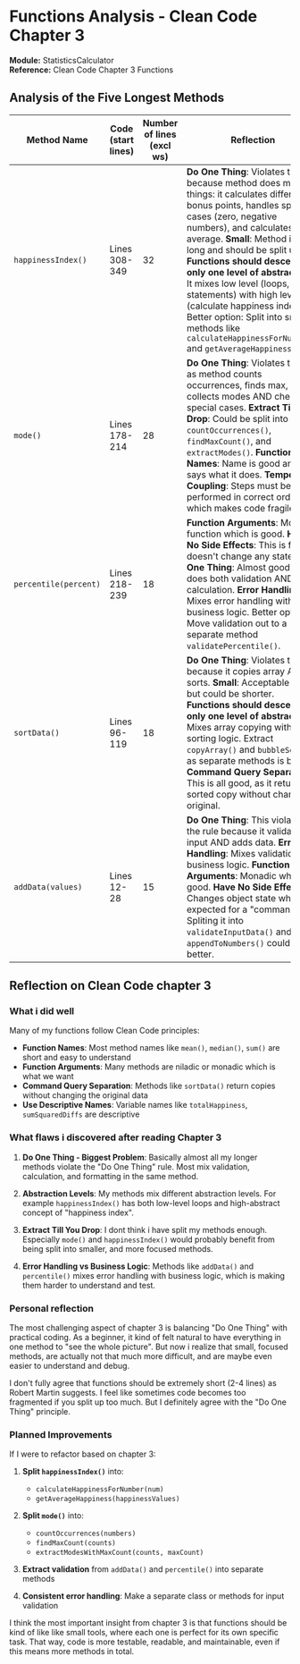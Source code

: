 # Functions Analysis - Clean Code Chapter 3

**Module:** StatisticsCalculator  
**Reference:** Clean Code Chapter 3 Functions  

## Analysis of the Five Longest Methods

| Method Name | Code (start lines) | Number of lines (excl ws) | Reflection |
|-------------|-------------------|---------------------------|------------|
| `happinessIndex()` | Lines 308-349 | 32 | **Do One Thing**: Violates the rule because method does multiple things: it calculates different bonus points, handles special cases (zero, negative numbers), and calculates average. **Small**: Method is too long and should be split up. **Functions should descend only one level of abstraction**: It mixes low level (loops, if-statements) with high level (calculate happiness index). Better option: Split into smaller methods like `calculateHappinessForNumber()` and `getAverageHappiness()`. |
| `mode()` | Lines 178-214 | 28 | **Do One Thing**: Violates the rule as method counts occurrences, finds max, collects modes AND checks special cases. **Extract Till You Drop**: Could be split into `countOccurrences()`, `findMaxCount()`, and `extractModes()`. **Function Names**: Name is good and says what it does. **Temporal Coupling**: Steps must be performed in correct order which makes code fragile. |
| `percentile(percent)` | Lines 218-239 | 18 | **Function Arguments**: Monadic function which is good. **Have No Side Effects**: This is fine, it doesn't change any state. **Do One Thing**: Almost good but does both validation AND calculation. **Error Handling**: Mixes error handling with business logic. Better option: Move validation out to a separate method `validatePercentile()`. |
| `sortData()` | Lines 96-119 | 18 | **Do One Thing**: Violates the rule because it copies array AND sorts. **Small**: Acceptable length but could be shorter. **Functions should descend only one level of abstraction**: Mixes array copying with sorting logic. Extract `copyArray()` and `bubbleSort()` as separate methods is better. **Command Query Separation**: This is all good, as it returns sorted copy without changing original. |
| `addData(values)` | Lines 12-28 | 15 | **Do One Thing**: This violates the rule because it validates input AND adds data. **Error Handling**: Mixes validation with business logic. **Function Arguments**: Monadic which is good. **Have No Side Effects**: Changes object state which is expected for a "command". Spliting it into `validateInputData()` and `appendToNumbers()` could be better. |

## Reflection on Clean Code chapter 3

### What i did well

Many of my functions follow Clean Code principles:

- **Function Names**: Most method names like `mean()`, `median()`, `sum()` are short and easy to understand
- **Function Arguments**: Many methods are niladic or monadic which is what we want
- **Command Query Separation**: Methods like `sortData()` return copies without changing the original data
- **Use Descriptive Names**: Variable names like `totalHappiness`, `sumSquaredDiffs` are descriptive

### What flaws i discovered after reading Chapter 3

1. **Do One Thing - Biggest Problem**: Basically almost all my longer methods violate the "Do One Thing" rule. Most mix validation, calculation, and formatting in the same method.

2. **Abstraction Levels**: My methods mix different abstraction levels. For example `happinessIndex()` has both low-level loops and high-abstract concept of "happiness index".

3. **Extract Till You Drop**: I dont think i have split my methods enough. Especially `mode()` and `happinessIndex()` would probably benefit from being split into smaller, and more focused methods.

4. **Error Handling vs Business Logic**: Methods like `addData()` and `percentile()` mixes error handling with business logic, which is making them harder to understand and test.

### Personal reflection

The most challenging aspect of chapter 3 is balancing "Do One Thing" with practical coding. As a beginner, it kind of felt natural to have everything in one method to "see the whole picture". But now i realize that small, focused methods, are actually not that much more difficult, and are maybe even easier to understand and debug.

I don't fully agree that functions should be extremely short (2-4 lines) as Robert Martin suggests. I feel like sometimes code becomes too fragmented if you split up too much. But I definitely agree with the "Do One Thing" principle.

### Planned Improvements

If I were to refactor based on chapter 3:

1. **Split `happinessIndex()`** into:
   - `calculateHappinessForNumber(num)`
   - `getAverageHappiness(happinessValues)`

2. **Split `mode()`** into:
   - `countOccurrences(numbers)`
   - `findMaxCount(counts)`
   - `extractModesWithMaxCount(counts, maxCount)`

3. **Extract validation** from `addData()` and `percentile()` into separate methods

4. **Consistent error handling**: Make a separate class or methods for input validation

I think the most important insight from chapter 3 is that functions should be kind of like like small tools, where each one is perfect for its own specific task. That way, code is more testable, readable, and maintainable, even if this means more methods in total.